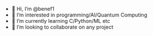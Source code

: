 - 👋 Hi, I’m @benef1
- 👀 I’m interested in programming/AI/Quantum Computing
- 🌱 I’m currently learning C/Python/ML etc
- 💞️ I’m looking to collaborate on any project 


<!---
benef1/benef1 is a ✨ special ✨ repository because its `README.md` (this file) appears on your GitHub profile.
You can click the Preview link to take a look at your changes.
--->
